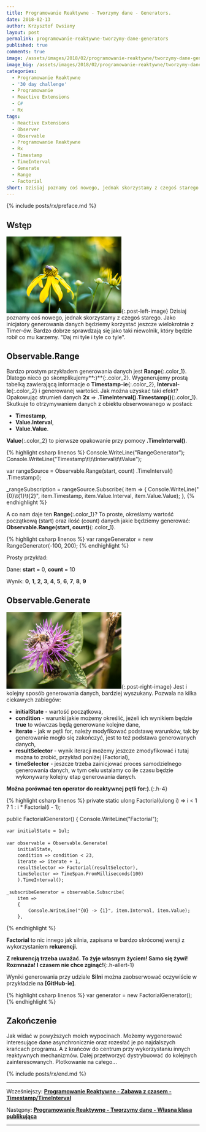 ```yaml
---
title: Programowanie Reaktywne - Tworzymy dane - Generators.
date: 2018-02-13
author: Krzysztof Owsiany
layout: post
permalink: programowanie-reaktywne-tworzymy-dane-generators
published: true
comments: true        
image: /assets/images/2018/02/programowanie-reaktywne/tworzymy-dane-generators/post.jpg
image_big: /assets/images/2018/02/programowanie-reaktywne/tworzymy-dane-generators/post-big.jpg
categories:
  - Programowanie Reaktywne
  - '30 day challenge'
  - Programowanie
  - Reactive Extensions
  - C#
  - Rx
tags:
  - Reactive Extensions
  - Observer
  - Observable
  - Programowanie Reaktywne
  - Rx
  - Timestamp
  - TimeInterval  
  - Generate
  - Range
  - Factorial
short: Dzisiaj poznamy coś nowego, jednak skorzystamy z czegoś starego. Jako inicjatory generowania danych będziemy korzystać jeszcze wielokrotnie z Timer-ów. Bardzo dobrze sprawdzają się jako taki niewolnik, który będzie robił co mu karzemy. "Daj mi tyle i tyle co tyle".
---
```

{% include posts/rx/preface.md %}

## Wstęp
[![Reactive Extensions - Range][post]][post-big]{:.post-left-image}
Dzisiaj poznamy coś nowego, jednak skorzystamy z czegoś starego. Jako inicjatory generowania danych będziemy korzystać jeszcze wielokrotnie z Timer-ów. Bardzo dobrze sprawdzają się jako taki niewolnik, który będzie robił co mu karzemy. "Daj mi tyle i tyle co tyle".

## Observable.Range
Bardzo prostym przykładem generowania danych jest **Range**{:.color_1}. Dlatego nieco go skomplikujemy**:)**{:.color_2}.
Wygenerujemy prostą tabelką zawierającą informacje o **Timestamp-ie**{:.color_2}, **Interval-le**{:.color_2} i generowanej wartości.
Jak można uzyskać taki efekt? Opakowując strumień danych **2x** => **.TimeInterval().Timestamp()**{:.color_1}.
Skutkuje to otrzymywaniem danych z obiektu obserwowanego w postaci:
* **Timestamp**, 
* **Value.Interval**, 
* **Value.Value**.

**Value**{:.color_2} to pierwsze opakowanie przy pomocy **.TimeInterval()**.

{% highlight csharp linenos %}
Console.WriteLine("RangeGenerator");
Console.WriteLine("Timestamp\t\t\tInterval\t\tValue");

var rangeSource = Observable.Range(start, count)
	.TimeInterval()
	.Timestamp();

_rangeSubscription = rangeSource.Subscribe(
	item =>
	{
		Console.WriteLine("{0}\t{1}\t{2}", 
			item.Timestamp, 
			item.Value.Interval, 
			item.Value.Value);
	},
{% endhighlight %}

A co nam daje ten **Range**{:.color_1}? To proste, określamy wartość początkową (start) oraz ilość (count) danych jakie będziemy generować: **Observable.Range(start, count)**{:.color_1}.

{% highlight csharp linenos %}
var rangeGenerator = new RangeGenerator(-100, 200);
{% endhighlight %}

Prosty przykład:

Dane: **start** = 0, **count** = 10

Wynik: **0**, **1**, **2**, **3**, **4**, **5**, **6**, **7**, **8**, **9**

## Observable.Generate
[![Reactive Extensions - Generate][image1]][image1-big]{:.post-right-image}
Jest i kolejny sposób generowania danych, bardziej wyszukany. Pozwala na kilka ciekawych zabiegów:
* **initialState** - wartość początkowa,
* **condition** - warunki jakie możemy określić, jeżeli ich wynikiem będzie **true** to wówczas będą generowane kolejne dane,
* **iterate** - jak w pętli for, należy modyfikować podstawę warunków, tak by generowanie mogło się zakończyć, jest to też podstawa generowanych danych,
* **resultSelector** - wynik iteracji możemy jeszcze zmodyfikować i tutaj można to zrobić, przykład poniżej (Factorial),
* **timeSelector** - jeszcze trzeba zainicjować proces samodzielnego generowania danych, w tym celu ustalamy co ile czasu będzie wykonywany kolejny etap generowania danych.

**Można porównać ten operator do reaktywnej pętli for:).**{:.h-4}

{% highlight csharp linenos %}
private static ulong Factorial(ulong i) => i < 1 ? 1 : i * Factorial(i - 1);

public FactorialGenerator()
{
	Console.WriteLine("Factorial");

	var initialState = 1ul;

	var observable = Observable.Generate(
		initialState,
		condition => condition < 23,
		iterate => iterate + 1,
		resultSelector => Factorial(resultSelector),
		timeSelector => TimeSpan.FromMilliseconds(100)
		).TimeInterval();

	_subscribeGenerator = observable.Subscribe(
		item =>
		{
			Console.WriteLine("{0} -> {1}", item.Interval, item.Value);
		},
{% endhighlight %}

**Factorial** to nic innego jak silnia, zapisana w bardzo skróconej wersji z wykorzystaniem **rekurencji**.

**Z rekurencją trzeba uważać. To żyje własnym życiem! Samo się żywi! Rozmnaża! I czasem nie chce zginąć!**{:.h-allert-1}

Wyniki generowania przy udziale **Silni** można zaobserwować oczywiście w przykładzie na **[GitHub-ie]**.

{% highlight csharp linenos %}
var generator = new FactorialGenerator();
{% endhighlight %}

## Zakończenie
Jak widać w powyższych moich wypocinach. Możemy wygenerować interesujące dane asynchronicznie oraz rozesłać je po najdalszych krańcach programu. A z krańców do centrum przy wykorzystaniu innych reaktywnych mechanizmów. Dalej przetworzyć dystrybuować do kolejnych zainteresowanych. Plotkowanie na całego...

{% include posts/rx/end.md %}

------
Wcześniejszy: **[Programowanie Reaktywne - Zabawa z czasem - Timestamp/TimeInterval][previous]**

Następny: **[Programowanie Reaktywne - Tworzymy dane - Własna klasa publikująca][next]**

------
[previous]: {{site.url}}/programowanie-reaktywne-zabawa-z-czasem-timestamp-and-timeinterval
[next]: {{site.url}}/programowanie-reaktywne-tworzymy-dane-wlasna-klasa-publikujaca

[post]: /assets/images/2018/02/programowanie-reaktywne/tworzymy-dane-generators/post.jpg
[post-big]: /assets/images/2018/02/programowanie-reaktywne/tworzymy-dane-generators/post-big.jpg

[image1]: /assets/images/2018/02/programowanie-reaktywne/tworzymy-dane-generators/image1.jpg
[image1-big]: /assets/images/2018/02/programowanie-reaktywne/tworzymy-dane-generators/image1-big.jpg

[Observable.Interval]: {{site.url}}/programowanie-reaktywne-tworzymy-dane-generators
